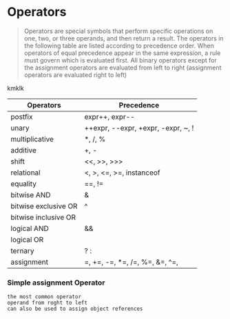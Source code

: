 # Operators

>Operators are special symbols that perform specific operations on one, two, or three operands, and then return a result.
The operators in the following table are listed according to precedence order.
When operators of equal precedence appear in the same expression, a rule must govern which is evaluated first. 
All binary operators except for the assignment operators are evaluated from left to right (assignment operators are evaluated right to left)

kmklk

| Operators             | Precedence
| --------------------- | ---------- 
| postfix	        | expr++, expr-- 
| unary	                | ++expr, --expr, +expr, -expr, ~, ! 
| multiplicative        | *, /, % 
| additive              | +, - 
| shift	                | <<, >>, >>> 
| relational            | <, >, <=, >=, instanceof 
| equality              | ==, != 
| bitwise AND           | & 
| bitwise exclusive OR  | ^ 
| bitwise inclusive OR  | | 
| logical AND           | && 
| logical OR            | || 
| ternary               | ? : 
| assignment            | =, +=, -=, *=, /=, %=, &=, ^=, |=, <<=, >>=, >>>= 


### Simple assignment Operator
	the most common operator
	operand from roght to left
	can also be used to assign object references
